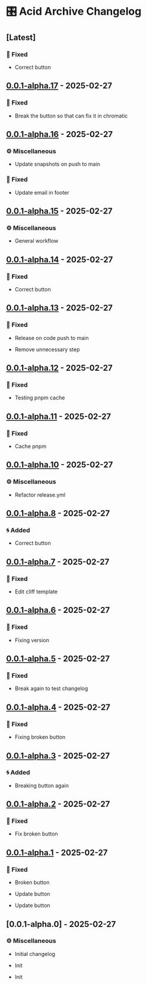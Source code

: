 # 🎛️ Acid Archive Changelog
## [Latest]

### 🔧 Fixed

- Correct button


## [0.0.1-alpha.17] - 2025-02-27

### 🔧 Fixed

- Break the button so that can fix it in chromatic


## [0.0.1-alpha.16] - 2025-02-27

### ⚙️ Miscellaneous

- Update snapshots on push to main


### 🔧 Fixed

- Update email in footer


## [0.0.1-alpha.15] - 2025-02-27

### ⚙️ Miscellaneous

- General workflow


## [0.0.1-alpha.14] - 2025-02-27

### 🔧 Fixed

- Correct button


## [0.0.1-alpha.13] - 2025-02-27

### 🔧 Fixed

- Release on code push to main

- Remove unnecessary step


## [0.0.1-alpha.12] - 2025-02-27

### 🔧 Fixed

- Testing pnpm cache


## [0.0.1-alpha.11] - 2025-02-27

### 🔧 Fixed

- Cache pnpm


## [0.0.1-alpha.10] - 2025-02-27

### ⚙️ Miscellaneous

- Refactor release.yml


## [0.0.1-alpha.8] - 2025-02-27

### 🌀 Added

- Correct button


## [0.0.1-alpha.7] - 2025-02-27

### 🔧 Fixed

- Edit cliff template


## [0.0.1-alpha.6] - 2025-02-27

### 🔧 Fixed

- Fixing version


## [0.0.1-alpha.5] - 2025-02-27

### 🔧 Fixed

- Break again to test changelog


## [0.0.1-alpha.4] - 2025-02-27

### 🔧 Fixed

- Fixing broken button


## [0.0.1-alpha.3] - 2025-02-27

### 🌀 Added

- Breaking button again


## [0.0.1-alpha.2] - 2025-02-27

### 🔧 Fixed

- Fix broken button


## [0.0.1-alpha.1] - 2025-02-27

### 🔧 Fixed

- Broken button

- Update button

- Update button


## [0.0.1-alpha.0] - 2025-02-27

### ⚙️ Miscellaneous

- Initial changelog

- Init

- Init


[unreleased]: https://github.com/acidarchive/website/compare/v0.0.1-alpha.17..HEAD
[0.0.1-alpha.17]: https://github.com/acidarchive/website/compare/v0.0.1-alpha.16..v0.0.1-alpha.17
[0.0.1-alpha.16]: https://github.com/acidarchive/website/compare/v0.0.1-alpha.15..v0.0.1-alpha.16
[0.0.1-alpha.15]: https://github.com/acidarchive/website/compare/v0.0.1-alpha.14..v0.0.1-alpha.15
[0.0.1-alpha.14]: https://github.com/acidarchive/website/compare/v0.0.1-alpha.13..v0.0.1-alpha.14
[0.0.1-alpha.13]: https://github.com/acidarchive/website/compare/v0.0.1-alpha.12..v0.0.1-alpha.13
[0.0.1-alpha.12]: https://github.com/acidarchive/website/compare/v0.0.1-alpha.11..v0.0.1-alpha.12
[0.0.1-alpha.11]: https://github.com/acidarchive/website/compare/v0.0.1-alpha.10..v0.0.1-alpha.11
[0.0.1-alpha.10]: https://github.com/acidarchive/website/compare/v0.0.1-alpha.9..v0.0.1-alpha.10
[0.0.1-alpha.8]: https://github.com/acidarchive/website/compare/v0.0.1-alpha.7..v0.0.1-alpha.8
[0.0.1-alpha.7]: https://github.com/acidarchive/website/compare/v0.0.1-alpha.6..v0.0.1-alpha.7
[0.0.1-alpha.6]: https://github.com/acidarchive/website/compare/v0.0.1-alpha.5..v0.0.1-alpha.6
[0.0.1-alpha.5]: https://github.com/acidarchive/website/compare/v0.0.1-alpha.4..v0.0.1-alpha.5
[0.0.1-alpha.4]: https://github.com/acidarchive/website/compare/v0.0.1-alpha.3..v0.0.1-alpha.4
[0.0.1-alpha.3]: https://github.com/acidarchive/website/compare/v0.0.1-alpha.2..v0.0.1-alpha.3
[0.0.1-alpha.2]: https://github.com/acidarchive/website/compare/v0.0.1-alpha.1..v0.0.1-alpha.2
[0.0.1-alpha.1]: https://github.com/acidarchive/website/compare/v0.0.1-alpha.0..v0.0.1-alpha.1

<!-- generated by git-cliff -->
